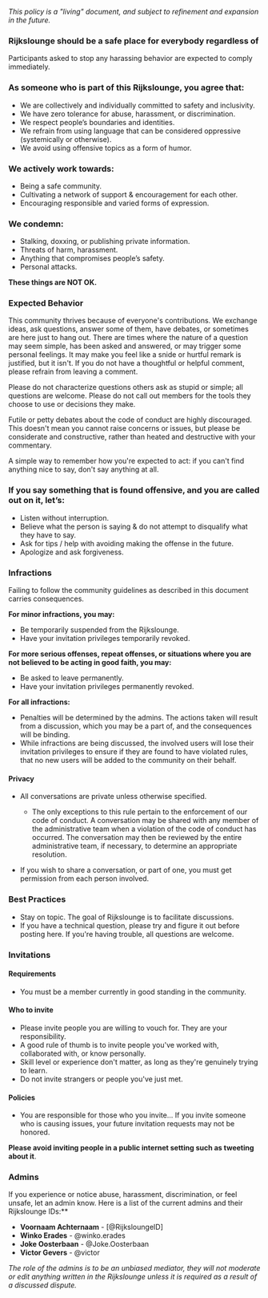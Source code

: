 *This policy is a "living" document, and subject to refinement and expansion in the future.*

### Rijkslounge should be a safe place for everybody regardless of
Participants asked to stop any harassing behavior are expected to comply immediately.


### As someone who is part of this Rijkslounge, you agree that:

- We are collectively and individually committed to safety and inclusivity.
- We have zero tolerance for abuse, harassment, or discrimination.
- We respect people’s boundaries and identities.
- We refrain from using language that can be considered oppressive (systemically or otherwise).
- We avoid using offensive topics as a form of humor.

### We actively work towards:

- Being a safe community.
- Cultivating a network of support & encouragement for each other.
- Encouraging responsible and varied forms of expression.

### We condemn:

- Stalking, doxxing, or publishing private information.
- Threats of harm, harassment.
- Anything that compromises people’s safety.
- Personal attacks.

**These things are NOT OK.**

### Expected Behavior

This community thrives because of everyone's contributions. We exchange ideas, ask questions, answer some of them, have debates, or sometimes are here just to hang out. There are times where the nature of a question may seem simple, has been asked and answered, or may trigger some personal feelings. It may make you feel like a snide or hurtful remark is justified, but it isn't. If you do not have a thoughtful or helpful comment, please refrain from leaving a comment.

Please do not characterize questions others ask as stupid or simple; all questions are welcome. Please do not call out members for the tools they choose to use or decisions they make.

Futile or petty debates about the code of conduct are highly discouraged. This doesn't mean you cannot raise concerns or issues, but please be considerate and constructive, rather than heated and destructive with your commentary.

A simple way to remember how you're expected to act: if you can't find anything nice to say, don't say anything at all.

### If you say something that is found offensive, and you are called out on it, let’s:

- Listen without interruption.
- Believe what the person is saying & do not attempt to disqualify what they have to say.
- Ask for tips / help with avoiding making the offense in the future.
- Apologize and ask forgiveness.

### Infractions

Failing to follow the community guidelines as described in this document carries consequences. 

**For minor infractions, you may:**
- Be temporarily suspended from the Rijkslounge.
- Have your invitation privileges temporarily revoked.

**For more serious offenses, repeat offenses, or situations where you are not believed to be acting in good faith, you may:**
- Be asked to leave permanently.
- Have your invitation privileges permanently revoked.

**For all infractions:**

- Penalties will be determined by the admins. The actions taken will result from a discussion, which you may be a part of, and the consequences will be binding.
- While infractions are being discussed, the involved users will lose their invitation privileges to ensure if they are found to have violated rules, that no new users will be added to the community on their behalf.

#### Privacy
- All conversations are private unless otherwise specified. 
  - The only exceptions to this rule pertain to the enforcement of our code of conduct. A conversation may be shared with any member of the administrative team when a violation of the code of conduct has occurred. The conversation may then be reviewed by the entire administrative team, if necessary, to determine an appropriate resolution.

- If you wish to share a conversation, or part of one, you must get permission from each person involved.

### Best Practices
- Stay on topic. The goal of Rijkslounge is to facilitate discussions. 
- If you have a technical question, please try and figure it out before posting here. If you're having trouble, all questions are welcome.

### Invitations

#### Requirements
- You must be a member currently in good standing in the community.

#### Who to invite

- Please invite people you are willing to vouch for. They are your responsibility.
- A good rule of thumb is to invite people you've worked with, collaborated with, or know personally.
- Skill level or experience don't matter, as long as they're genuinely trying to learn.
- Do not invite strangers or people you've just met.

#### Policies
- You are responsible for those who you invite... If you invite someone who is causing issues, your future invitation requests may not be honored.

**Please avoid inviting people in a public internet setting such as tweeting about it**. 

### Admins
If you experience or notice abuse, harassment, discrimination, or feel unsafe, let an admin know. Here is a list of the current admins and their Rijkslounge IDs:**

* **Voornaam Achternaam** - [@RijksloungeID]
* **Winko Erades** - @winko.erades
* **Joke Oosterbaan** - @Joke.Oosterbaan
* **Victor Gevers** - @victor



*The role of the admins is to be an unbiased mediator, they will not moderate or edit anything written in the Rijkslounge unless it is required as a result of a discussed dispute.*
